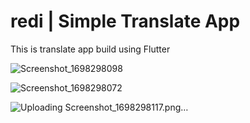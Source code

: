 # redi | Simple Translate App

This is translate app build using Flutter 


![Screenshot_1698298098](https://github.com/zanuura/flutter_translate_app/assets/73764446/ec399b4e-c36e-4091-9467-89cb75687616)

![Screenshot_1698298072](https://github.com/zanuura/flutter_translate_app/assets/73764446/4bd23424-2bc8-47c7-9fb6-14f6b08fe59d)

![Uploading Screenshot_1698298117.png…]()
